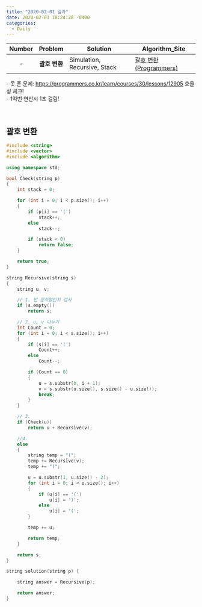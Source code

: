 ```yaml
---
title: "2020-02-01 일과"
date: 2020-02-01 18:24:28 -0400
categories:
  - Daily
---
```


| **Number** | **Problem** | **Solution** | **Algorithm_Site** |
| :---: | :---: | ------- | ------------------------------------------ |
| \- | **괄호 변환** | Simulation, Recursive, Stack | [괄호 변환 (Programmers)][괄호 변환] |

\- 못 푼 문제: https://programmers.co.kr/learn/courses/30/lessons/12905 효율성 체크!<br/>
\- 1억번 연산시 1초 걸림!<br/>

[괄호 변환]: https://programmers.co.kr/learn/courses/30/lessons/60058

<br/>

## 괄호 변환
```C++
#include <string>
#include <vector>
#include <algorithm>

using namespace std;

bool Check(string p)
{
	int stack = 0;

	for (int i = 0; i < p.size(); i++)
	{
		if (p[i] == '(')
			stack++;
		else
			stack--;

		if (stack < 0)
			return false;
	}

	return true;
}

string Recursive(string s)
{
	string u, v;

	// 1. 빈 문자열인지 검사
	if (s.empty())
		return s;

	// 2. u, v 나누기
	int Count = 0;
	for (int i = 0; i < s.size(); i++)
	{
		if (s[i] == '(')
			Count++;
		else
			Count--;

		if (Count == 0)
		{
			u = s.substr(0, i + 1);
			v = s.substr(u.size(), s.size() - u.size());
			break;
		}
	}

	// 3.
	if (Check(u))
		return u + Recursive(v);

	//4.
	else
	{
		string temp = "(";
		temp += Recursive(v);
		temp += ")";

		u = u.substr(1, u.size() - 2);
		for (int i = 0; i < u.size(); i++)
		{
			if (u[i] == '(')
				u[i] = ')';
			else
				u[i] = '(';
		}

		temp += u;

		return temp;
	}

	return s;
}

string solution(string p) {

	string answer = Recursive(p);

	return answer;
}
```

